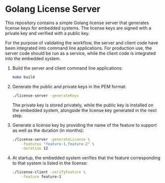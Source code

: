 # Golang License Server

This repository contains a simple Golang license server that generates license keys for embedded systems. The license keys are signed with a private key and verified with a public key.

For the purpose of validating the workflow, the server and client code have been integrated into command line applications. For production use, the server code should be run as a service, while the client code is integrated into the embedded system.

1. Build the server and client command line applications:

    ```bash
    make build
    ```

1. Generate the public and private keys in the PEM format:

    ```bash
    ./license-server -generateKeys
    ```

    The private key is stored privately, while the public key is installed on the embedded system, alongside the license key generated in the next step.

2. Generate a license key by providing the name of the feature to support as well as the duration (in months):

    ```bash
    ./license-server -generateLicense \
        -features "feature-1,feature-2" \
        -duration 12
    ```

3. At startup, the embedded system verifies that the feature corresponding to that system is listed in the license:

    ```bash
    ./license-client -verifyFeature \
        -feature feature-1
    ```
